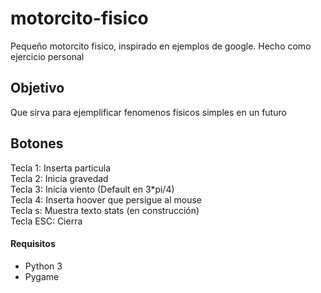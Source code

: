 # motorcito-fisico

Pequeño motorcito fisico, inspirado en ejemplos de google. Hecho como ejercicio personal

## Objetivo 
Que sirva para ejemplificar fenomenos físicos simples en un futuro

## Botones
Tecla 1: Inserta particula  
Tecla 2: Inicia gravedad  
Tecla 3: Inicia viento (Default en 3\*pi/4)  
Tecla 4: Inserta hoover que persigue al mouse  
Tecla s: Muestra texto stats (en construcción)  
Tecla ESC: Cierra

#### Requisitos
- Python 3
- Pygame


